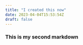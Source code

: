 ```yaml
---
title: "I created this now"
date: 2023-04-04T15:53:54Z
draft: false
---
```

    
### This is my second markdown
